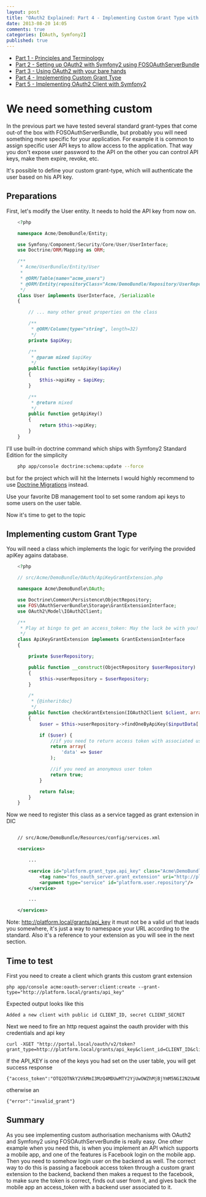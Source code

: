 ```yaml
---
layout: post
title: "OAuth2 Explained: Part 4 - Implementing Custom Grant Type with Symfony2 and FOSOAuthServerBundle"
date: 2013-08-20 14:05
comments: true
categories: [OAuth, Symfony2]
published: true
---
```


- [Part 1 - Principles and Terminology](http://blog.tankist.de/blog/2013/07/16/oauth2-explained-part-1-principles-and-terminology/)
- [Part 2 - Setting up OAuth2 with Symfony2 using FOSOAuthServerBundle](http://blog.tankist.de/blog/2013/07/17/oauth2-explained-part-2-setting-up-oauth2-with-symfony2-using-fosoauthserverbundle/)
- [Part 3 - Using OAuth2 with your bare hands](http://blog.tankist.de/blog/2013/07/18/oauth2-explained-part-3-using-oauth2-with-your-bare-hands/)
- [Part 4 - Implementing Custom Grant Type](http://blog.tankist.de/blog/2013/08/20/oauth2-explained-part-4-implementing-custom-grant-type-symfony2-fosoauthserverbundle/)
- [Part 5 - Implementing OAuth2 Client with Symfony2](http://blog.tankist.de/blog/2014/03/04/oauth2-explained-part-5-implementing-oauth2-client-with-symfony2/)

# We need something custom

In the previous part we have tested several standard grant-types that come out-of the box with FOSOAuthServerBundle, but probably you will need something more specific for your application. For example it is common to assign specific user API keys to allow access to the application. That way you don't expose user password to the API on the other you can control API keys, make them expire, revoke, etc.

It's possible to define your custom grant-type, which will authenticate the user based on his API key.

## Preparations

First, let's modify the User entity. It needs to hold the API key from now on.

<!-- more -->

``` php
	<?php

	namespace Acme/DemoBundle/Entity;

	use Symfony/Component/Security/Core/User/UserInterface;
	use Doctrine/ORM/Mapping as ORM;

	/**
	 * Acme/UserBundle/Entity/User
	 *
	 * @ORM/Table(name="acme_users")
	 * @ORM/Entity(repositoryClass="Acme/DemoBundle/Repository/UserRepository")
	 */
	class User implements UserInterface, /Serializable
	{

		// ... many other great properties on the class

	    /**
	     * @ORM/Column(type="string", length=32)
	     */
	    private $apiKey;

	    /**
	     * @param mixed $apiKey
	     */
	    public function setApiKey($apiKey)
	    {
	        $this->apiKey = $apiKey;
	    }

	    /**
	     * @return mixed
	     */
	    public function getApiKey()
	    {
	        return $this->apiKey;
	    }
	}
```

I'll use built-in doctrine command which ships with Symfony2 Standard Edition for the simplicity

``` bash
	php app/console doctrine:schema:update --force
```

but for the project which will hit the Internets I would highly recommend to use [Doctrine Migrations](https://github.com/doctrine/DoctrineMigrationsBundle) instead.

Use your favorite DB management tool to set some random api keys to some users on the user table.

Now it's time to get to the topic

## Implementing custom Grant Type

You will need a class which implements the logic for verifying the provided apiKey agains database.

``` php
	<?php

	// src/Acme/DemoBundle/OAuth/ApiKeyGrantExtension.php

	namespace Acme\DemoBundle\OAuth;

	use Doctrine\Common\Persistence\ObjectRepository;
	use FOS\OAuthServerBundle\Storage\GrantExtensionInterface;
	use OAuth2\Model\IOAuth2Client;

	/**
	 * Play at bingo to get an access_token: May the luck be with you!
	 */
	class ApiKeyGrantExtension implements GrantExtensionInterface
	{

	    private $userRepository;

	    public function __construct(ObjectRepository $userRepository)
	    {
	        $this->userRepository = $userRepository;
	    }

	    /*
	     * {@inheritdoc}
	     */
	    public function checkGrantExtension(IOAuth2Client $client, array $inputData, array $authHeaders)
	    {
	        $user = $this->userRepository->findOneByApiKey($inputData['api_key']);

	        if ($user) {
	            //if you need to return access token with associated user
	            return array(
	                'data' => $user
	            );

	            //if you need an anonymous user token
	            return true;
	        }

	        return false;
	    }
	}
```

Now we need to register this class as a service tagged as grant extension in DIC

``` xml

	// src/Acme/DemoBundle/Resources/config/services.xml

	<services>

		...

		<service id="platform.grant_type.api_key" class="Acme\DemoBundle\OAuth\ApiKeyGrantExtension">
			<tag name="fos_oauth_server.grant_extension" uri="http://platform.local/grants/api_key" />
			<argument type="service" id="platform.user.repository"/>
		</service>

		...

	</services>
```

Note: http://platform.local/grants/api_key it must not be a valid url that leads you somewhere, it's just a way to namespace your URL according to the standard. Also it's a reference to your extension as you will see in the next section.

## Time to test

First you need to create a client which grants this custom grant extension

	php app/console acme:oauth-server:client:create --grant-type="http://platform.local/grants/api_key"

Expected output looks like this

	Added a new client with public id CLIENT_ID, secret CLIENT_SECRET

Next we need to fire an http request against the oauth provider with this credentials and api key

	curl -XGET "http://portal.local/oauth/v2/token?grant_type=http://platform.local/grants/api_key&client_id=CLIENT_ID&client_secret=CLIENT_SECRET&api_key=API_KEY"

If the API_KEY is one of the keys you had set on the user table, you will get success response

	{"access_token":"OTQ2OTNkY2VkMmI3MzQ4MDUwMTY2YjUwOWZhMjBjYmM5NGI2N2UwNDIwNDhkNTY2MWNlNTk1MmE5MmNhMTJjNA","expires_in":3600,"token_type":"bearer","scope":null,"refresh_token":"NTBkZDgxOGJiYmExYzZhNzQ5MmMwNTZjNjAyYzQzMmU1OTQ2NmRmMzljYzQxNmM3OGQ5ZDhhMjRhMjZiZTZmMA"}

otherwise an

	{"error":"invalid_grant"}

## Summary

As you see implementing custom authorisation mechanisms with OAuth2 and Symfony2 using FOSOAuthServerBundle is really easy. One other example when you need this, is when you implement an API which supports a mobile app, and one of the features is Facebook login on the mobile app. Then you need to somehow login user on the backend as well. The correct way to do this is passing a facebook access token through a custom grant extension to the backend, backend then makes a request to the facebook, to make sure the token is correct, finds out user from it, and gives back the mobile app an access_token with a backend user associated to it.
